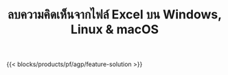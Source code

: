 ﻿---
title: ลบความคิดเห็นจากไฟล์ Excel บน Windows, Linux & macOS 
weight: 7730
url: /th/annotation
description: แอพและ API ฟรีสำหรับการจัดการคำอธิบายประกอบและความคิดเห็นของ Excel XLS, XLSX และ ODS
---
{{< blocks/products/pf/agp/feature-solution >}} 

